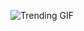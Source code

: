 
<!-- GIF_SECTION -->
![Trending GIF](https://media2.giphy.com/media/v1.Y2lkPThiYjIxNzcyYTNsMmhyZW05MTk4bGZ4bnd2ZGdkaDl4azJ5NXA2M2dpMmV1MjRwdCZlcD12MV9naWZzX3NlYXJjaCZjdD1n/WQxhrCs2cHuyA/giphy.gif)
<!-- END_GIF_SECTION -->
